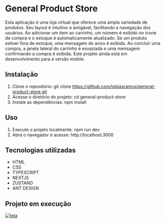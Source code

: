 # General Product Store
Esta aplicação é uma loja virtual que oferece uma ampla variedade de produtos. Seu layout é intuitivo e amigável, facilitando a navegação dos usuários. Ao adicionar um item ao carrinho, um número é exibido no ícone de compra e o estoque é automaticamente atualizado. Se um produto estiver fora de estoque, uma mensagem de aviso é exibida. Ao concluir uma compra, a janela lateral do carrinho é esvaziada e uma mensagem confirmando a compra é exibida. Este projeto ainda está em desenvolvimento para a versão mobile.

## Instalação
1. Clone o repositório: git clone https://github.com/tobiasramos/general-product-store.git
2. Acesse o diretório do projeto: cd general-product-store
3. Instale as dependências: npm install

## Uso
1. Execute o projeto localmente: npm run dev
2. Abra o navegador e acesse: http://localhost:3000

## Tecnologias utilizadas
 - HTML
 - CSS
 - TYPESCRIPT
 - NEXTJS
 - ZUSTAND 
 - ANT DESIGN

## Projeto em execução
[![tela](./tela.gif)](https://general-product-store-git-main-tobias-ramos-projects.vercel.app/)